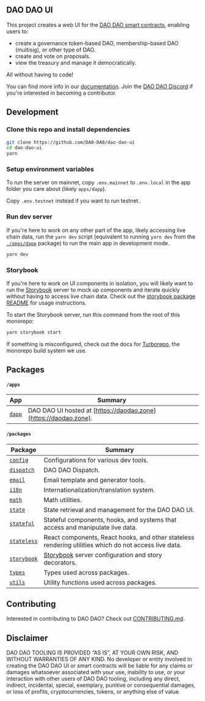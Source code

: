 ## DAO DAO UI

This project creates a web UI for the [DAO DAO smart
contracts](https://github.com/DA0-DA0/dao-contracts), enabling users to:

- create a governance token-based DAO, membership-based DAO (multisig), or other
  type of DAO.
- create and vote on proposals.
- view the treasury and manage it democratically.

All without having to code!

You can find more info in our [documentation](https://docs.daodao.zone). Join
the [DAO DAO Discord](https://discord.daodao.zone) if you're interested in
becoming a contributor.

## Development

### Clone this repo and install dependencies

```bash
git clone https://github.com/DA0-DA0/dao-dao-ui
cd dao-dao-ui
yarn
```

### Setup environment variables

To run the server on mainnet, copy `.env.mainnet` to `.env.local` in the app
folder you care about (likely `apps/dapp`).

Copy `.env.testnet` instead if you want to run testnet.

### Run dev server

If you're here to work on any other part of the app, likely accessing live chain
data, run the `yarn dev` script (equivalent to running `yarn dev` from the
[`./apps/dapp`](./apps/dapp) package) to run the main app in development mode.

```bash
yarn dev
```

### Storybook

If you're here to work on UI components in isolation, you will likely want to
run the [Storybook](https://storybook.js.org/) server to mock up components and
iterate quickly without having to access live chain data. Check out the
[storybook package README](./packages/storybook) for usage
instructions.

To start the Storybook server, run this command from the root of this monorepo:

```bash
yarn storybook start
```

If something is misconfigured, check out the docs for
[Turborepo](https://turborepo.org/docs), the monorepo build system we use.

## Packages

#### `/apps`

| App                   | Summary                                                          |
| --------------------- | ---------------------------------------------------------------- |
| [`dapp`](./apps/dapp) | DAO DAO UI hosted at [https://daodao.zone](https://daodao.zone). |

#### `/packages`

| Package                             | Summary                                                                                               |
| ----------------------------------- | ----------------------------------------------------------------------------------------------------- |
| [`config`](./packages/config)       | Configurations for various dev tools.                                                                 |
| [`dispatch`](./packages/dispatch)   | DAO DAO Dispatch.                                                                                     |
| [`email`](./packages/email)         | Email template and generator tools.                                                                   |
| [`i18n`](./packages/i18n)           | Internationalization/translation system.                                                              |
| [`math`](./packages/math)           | Math utilities.                                                                                       |
| [`state`](./packages/state)         | State retrieval and management for the DAO DAO UI.                                                    |
| [`stateful`](./packages/stateful)   | Stateful components, hooks, and systems that access and manipulate live data.                         |
| [`stateless`](./packages/stateless) | React components, React hooks, and other stateless rendering utilities which do not access live data. |
| [`storybook`](./packages/storybook) | [Storybook](https://storybook.js.org/) server configuration and story decorators.                     |
| [`types`](./packages/types)         | Types used across packages.                                                                           |
| [`utils`](./packages/utils)         | Utility functions used across packages.                                                               |

## Contributing

Interested in contributing to DAO DAO? Check out
[CONTRIBUTING.md](./CONTRIBUTING.md).

## Disclaimer

DAO DAO TOOLING IS PROVIDED “AS IS”, AT YOUR OWN RISK, AND WITHOUT WARRANTIES OF
ANY KIND. No developer or entity involved in creating the DAO DAO UI or smart
contracts will be liable for any claims or damages whatsoever associated with
your use, inability to use, or your interaction with other users of DAO DAO
tooling, including any direct, indirect, incidental, special, exemplary,
punitive or consequential damages, or loss of profits, cryptocurrencies, tokens,
or anything else of value.
